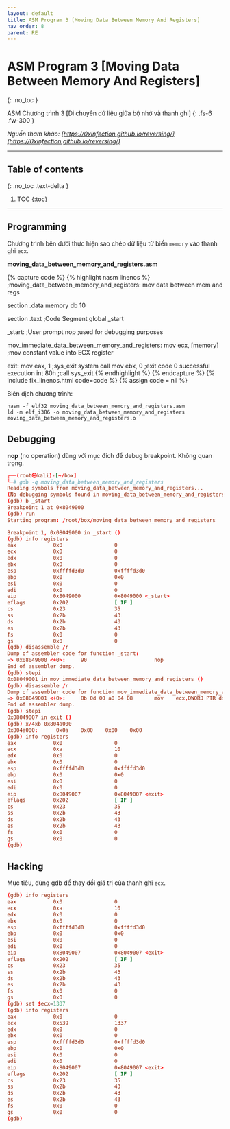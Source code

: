 ```yaml
---
layout: default
title: ASM Program 3 [Moving Data Between Memory And Registers]
nav_order: 8
parent: RE
---
```


# ASM Program 3 [Moving Data Between Memory And Registers]
{: .no_toc }

ASM Chương trình 3 [Di chuyển dữ liệu giữa bộ nhớ và thanh ghi]
{: .fs-6 .fw-300 }

_Nguồn tham khảo: [https://0xinfection.github.io/reversing/](https://0xinfection.github.io/reversing/)_

---

## Table of contents
{: .no_toc .text-delta }

1. TOC
{:toc}

---

## Programming

Chương trình bên dưới thực hiện sao chép dữ liệu từ biến `memory` vào thanh ghi `ecx`.

__moving_data_between_memory_and_registers.asm__

{% capture code %}
{% highlight nasm linenos %}
;moving_data_between_memory_and_registers: mov data between mem and regs

section .data
    memory db 10

section .text                        ;Code Segment
    global _start

_start:                              ;User prompt
    nop                              ;used for debugging purposes

mov_immediate_data_between_memory_and_registers:
    mov ecx, [memory]                ;mov constant value into ECX register

exit:
    mov eax, 1                       ;sys_exit system call
    mov ebx, 0                       ;exit code 0 successful execution
    int 80h                          ;call sys_exit
{% endhighlight %}
{% endcapture %}
{% include fix_linenos.html code=code %}
{% assign code = nil %}

Biên dịch chương trình:

```
nasm -f elf32 moving_data_between_memory_and_registers.asm
ld -m elf_i386 -o moving_data_between_memory_and_registers moving_data_between_memory_and_registers.o
```

## Debugging

__nop__ (no operation) dùng với mục đích để debug breakpoint. Không quan trọng.

```conf
┌──(root㉿kali)-[~/box]
└─# gdb -q moving_data_between_memory_and_registers
Reading symbols from moving_data_between_memory_and_registers...
(No debugging symbols found in moving_data_between_memory_and_registers)
(gdb) b _start
Breakpoint 1 at 0x8049000
(gdb) run
Starting program: /root/box/moving_data_between_memory_and_registers

Breakpoint 1, 0x08049000 in _start ()
(gdb) info registers
eax            0x0                 0
ecx            0x0                 0
edx            0x0                 0
ebx            0x0                 0
esp            0xffffd3d0          0xffffd3d0
ebp            0x0                 0x0
esi            0x0                 0
edi            0x0                 0
eip            0x8049000           0x8049000 <_start>
eflags         0x202               [ IF ]
cs             0x23                35
ss             0x2b                43
ds             0x2b                43
es             0x2b                43
fs             0x0                 0
gs             0x0                 0
(gdb) disassemble /r
Dump of assembler code for function _start:
=> 0x08049000 <+0>:     90                      nop
End of assembler dump.
(gdb) stepi
0x08049001 in mov_immediate_data_between_memory_and_registers ()
(gdb) disassemble /r
Dump of assembler code for function mov_immediate_data_between_memory_and_registers:
=> 0x08049001 <+0>:     8b 0d 00 a0 04 08       mov    ecx,DWORD PTR ds:0x804a000
End of assembler dump.
(gdb) stepi
0x08049007 in exit ()
(gdb) x/4xb 0x804a000
0x804a000:      0x0a    0x00    0x00    0x00
(gdb) info registers
eax            0x0                 0
ecx            0xa                 10
edx            0x0                 0
ebx            0x0                 0
esp            0xffffd3d0          0xffffd3d0
ebp            0x0                 0x0
esi            0x0                 0
edi            0x0                 0
eip            0x8049007           0x8049007 <exit>
eflags         0x202               [ IF ]
cs             0x23                35
ss             0x2b                43
ds             0x2b                43
es             0x2b                43
fs             0x0                 0
gs             0x0                 0
(gdb)
```

## Hacking

Mục tiêu, dùng gdb để thay đổi giá trị của thanh ghi `ecx`.

```conf
(gdb) info registers
eax            0x0                 0
ecx            0xa                 10
edx            0x0                 0
ebx            0x0                 0
esp            0xffffd3d0          0xffffd3d0
ebp            0x0                 0x0
esi            0x0                 0
edi            0x0                 0
eip            0x8049007           0x8049007 <exit>
eflags         0x202               [ IF ]
cs             0x23                35
ss             0x2b                43
ds             0x2b                43
es             0x2b                43
fs             0x0                 0
gs             0x0                 0
(gdb) set $ecx=1337
(gdb) info registers
eax            0x0                 0
ecx            0x539               1337
edx            0x0                 0
ebx            0x0                 0
esp            0xffffd3d0          0xffffd3d0
ebp            0x0                 0x0
esi            0x0                 0
edi            0x0                 0
eip            0x8049007           0x8049007 <exit>
eflags         0x202               [ IF ]
cs             0x23                35
ss             0x2b                43
ds             0x2b                43
es             0x2b                43
fs             0x0                 0
gs             0x0                 0
(gdb)
```

